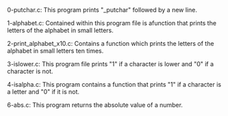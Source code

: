 0-putchar.c: This program prints "_putchar" followed by a new line.

1-alphabet.c: Contained within this program file is afunction that prints the letters of the alphabet in small letters.

2-print_alphabet_x10.c: Contains a function which prints the letters of the alphabet in small letters ten times.

3-islower.c: This program file prints "1" if a character is lower and "0" if a character is not.

4-isalpha.c: This program contains a function that prints "1" if a character is a letter and "0" if it is not.

6-abs.c: This program returns the absolute value of a number.